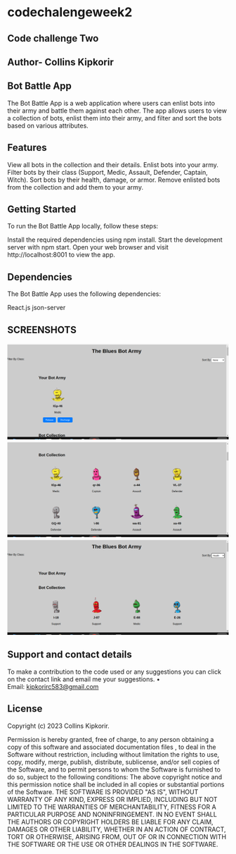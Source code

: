 # codechalengeweek2
## Code challenge Two
## Author- Collins Kipkorir
## Bot Battle App
The Bot Battle App is a web application where users can enlist bots into their army and battle them against each other. The app allows users to view a collection of bots, enlist them into their army, and filter and sort the bots based on various attributes.

## Features
View all bots in the collection and their details.
Enlist bots into your army.
Filter bots by their class (Support, Medic, Assault, Defender, Captain, Witch).
Sort bots by their health, damage, or armor.
Remove enlisted bots from the collection and add them to your army.
## Getting Started
To run the Bot Battle App locally, follow these steps:


Install the required dependencies using npm install.
Start the development server with npm start.
Open your web browser and visit http://localhost:8001 to view the app.
## Dependencies
The Bot Battle App uses the following dependencies:

React.js
json-server

## SCREENSHOTS 
<img src="./11.png">
<img src="./111.png">
<img src="./23.png">



## Support and contact details 
To make a contribution to the code used or any suggestions you can click on the contact link and email me your suggestions.
    • Email: kipkorirc583@gmail.com
## License
 Copyright (c) 2023 Collins Kipkorir.

Permission is hereby granted, free of charge, to any person obtaining a copy of this software and associated documentation files , to deal in the Software without restriction, including without limitation the rights to use, copy, modify, merge, publish, distribute, sublicense, and/or sell copies of the Software, and to permit persons to whom the Software is furnished to do so, subject to the following conditions:
The above copyright notice and this permission notice shall be included in all copies or substantial portions of the Software.
THE SOFTWARE IS PROVIDED "AS IS", WITHOUT WARRANTY OF ANY KIND, EXPRESS OR IMPLIED, INCLUDING BUT NOT LIMITED TO THE WARRANTIES OF MERCHANTABILITY, FITNESS FOR A PARTICULAR PURPOSE AND NONINFRINGEMENT. IN NO EVENT SHALL THE AUTHORS OR COPYRIGHT HOLDERS BE LIABLE FOR ANY CLAIM, DAMAGES OR OTHER LIABILITY, WHETHER IN AN ACTION OF CONTRACT, TORT OR OTHERWISE, ARISING FROM, OUT OF OR IN CONNECTION WITH THE SOFTWARE OR THE USE OR OTHER DEALINGS IN THE SOFTWARE.
